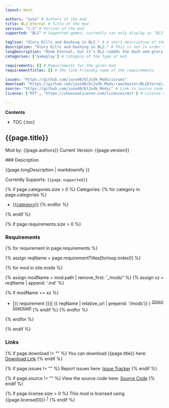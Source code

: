 ```yaml
---
layout: main

authors: "juso" # Authors of the mod
title: BL2 Eternal # Title of the mod
version: "1.2" # Version of the mod
supported: "BL2" # Supported games; currently can only display as "BL2", "BL2 + TPS", or "TPS"

tagline: "Glory Kills and Dashing in BL2." # A short description of the mod itself.
description: "Glory Kills and Dashing in BL2." # This is set in order to keep the SEO proper
longDescription: "Doom Eternal, but it's BL2.\nAdds the dash and glory kill mechanics from Doom Eternal to BL2.\nDash: Press sprint + direction while in air to dash.\nGlory Kill: Meleeing injured enemies causes them to instantly die and drop additional loot and restore your health. Enemies enter the glory kill state when below 15% health and injured. Enemies will stay only 5 seconds in the Glory Kill state.5 seconds after leaving the Glory Kill state the enemies can enter the state again by getting damaged while under 15% health.Glory killable enemies are marked by shock + fire particles around their feet.\n" # Description of what the mod can do
categories: ['Gameplay'] # Category of the type of mod

requirements: [] # Requirements for the given mod
requirementTitles: [] # The link-friendly name of the requirements

issues: "https://github.com/juso40/bl2sdk_Mods/issues"
download: "https://github.com/juso40/bl2sdk_Mods/raw/master/BL2Eternal/BL2Eternal.zip"
source: "https://github.com/juso40/bl2sdk_Mods/" # Link to source code
license: ['MIT', 'https://choosealicense.com/licenses/mit'] # License name, link about the license from https://choosealicense.com/

---
```

**Contents**
* TOC
{:toc}

## {{page.title}}

Mod by: {{page.authors}}
Current Version: {{page.version}}

<p></p>
### Description

{{page.longDescription | markdownify }}

Currently Supports: `{{page.supported}}`

{% if page.categories.size > 0 %}
Categories:
{% for category in page.categories %}
  * [{{category}}](/types/{{category}})
{% endfor %}
<p></p>
{% endif %}

{% if page.requirements.size > 0 %}
### Requirements

{% for requirement in page.requirements %}

{% assign reqName = page.requirementTitles[forloop.index0] %}

{% for mod in site.mods %}

{% assign modName = mod.path | remove_first: '_mods/' %}
{% assign xz = reqName | append: '.md' %}

{% if modName == xz %}
* [{{ requirement }}]( {{ reqName | relative_url | prepend: '/mods'}} ) <sup>[(Direct Download)]({{mod.download}})</sup>
{% endif %}
{% endfor %}

{% endfor %}
<p></p>
{% endif %}

### Links

{% if page.download != "" %}
You can download {{page.title}} here: [Download Link]({{page.download}})
{% endif %}

{% if page.issues != "" %}
Report issues here: [Issue Tracker]({{page.issues}})
{% endif %}

{% if page.source != "" %}
View the source code here: [Source Code]({{page.source}})
{% endif %}

{% if page.license.size > 0 %}
This mod is licensed using {{page.license[0]}} <sup>[?]({{page.license[1]}})</sup>
{% endif %}
